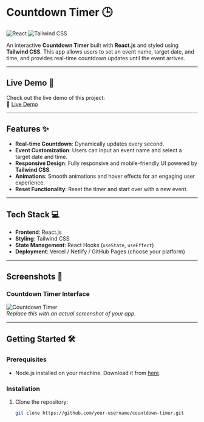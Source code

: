 # Countdown Timer 🕒

![React](https://img.shields.io/badge/React-20232A?style=for-the-badge&logo=react&logoColor=61DAFB)
![Tailwind CSS](https://img.shields.io/badge/Tailwind_CSS-38B2AC?style=for-the-badge&logo=tailwind-css&logoColor=white)

An interactive **Countdown Timer** built with **React.js** and styled using **Tailwind CSS**. This app allows users to set an event name, target date, and time, and provides real-time countdown updates until the event arrives.

---

## Live Demo 🚀

Check out the live demo of this project:  
🔗 [Live Demo](https://your-live-demo-url.com)

---

## Features ✨

- **Real-time Countdown**: Dynamically updates every second.
- **Event Customization**: Users can input an event name and select a target date and time.
- **Responsive Design**: Fully responsive and mobile-friendly UI powered by **Tailwind CSS**.
- **Animations**: Smooth animations and hover effects for an engaging user experience.
- **Reset Functionality**: Reset the timer and start over with a new event.

---

## Tech Stack 💻

- **Frontend**: React.js
- **Styling**: Tailwind CSS
- **State Management**: React Hooks (`useState`, `useEffect`)
- **Deployment**: Vercel / Netlify / GitHub Pages (choose your platform)

---

## Screenshots 📸

### Countdown Timer Interface
![Countdown Timer](./assets/screenshot.png)  
*Replace this with an actual screenshot of your app.*

---

## Getting Started 🛠️

### Prerequisites

- Node.js installed on your machine. Download it from [here](https://nodejs.org/).

### Installation

1. Clone the repository:
   ```bash
   git clone https://github.com/your-username/countdown-timer.git
